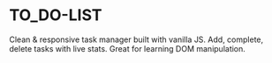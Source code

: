 # TO_DO-LIST
Clean &amp; responsive task manager built with vanilla JS. Add, complete, delete tasks with live stats. Great for learning DOM manipulation.
